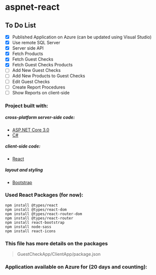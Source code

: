 # aspnet-react

## To Do List
- [x] Published Application on Azure (can be updated using Visual Studio)
- [x] Use remote SQL Server
- [x] Server side API
- [x] Fetch Products
- [x] Fetch Guest Checks
- [x] Fetch Guest Checks Products
- [ ] Add New Guest Checks
- [ ] Add New Products to Guest Checks
- [ ] Edit Guest Checks
- [ ] Create Report Procedures
- [ ] Show Reports on client-side

### Project built with:

##### cross-platform server-side code:
* [ASP.NET Core 3.0](https://get.asp.net/)
* [C#](https://msdn.microsoft.com/en-us/library/67ef8sbd.aspx)

##### client-side code:
* [React](https://facebook.github.io/react/)

##### layout and styling
* [Bootstrap](http://getbootstrap.com/)

### Used React Packages (for now):

```
npm install @types/react 
npm install @types/react-dom
npm install @types/react-router-dom
npm install @types/react-router
npm install react-bootstrap 
npm install node-sass
npm install react-icons
```

### This file has more details on the packages
> GuestCheckApp/ClientApp/package.json

### Application available on Azure for (20 days and counting):
